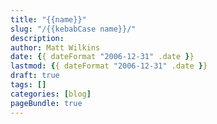 ```yaml
---
title: "{{name}}"
slug: "/{{kebabCase name}}/"
description:
author: Matt Wilkins
date: {{ dateFormat "2006-12-31" .date }}
lastmod: {{ dateFormat "2006-12-31" .date }}
draft: true
tags: []
categories: [blog]
pageBundle: true
---
```

